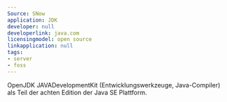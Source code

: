 ```yaml
---
Source: SNow
application: JDK
developer: null
developerlink: java.com
licensingmodel: open source
linkapplication: null
tags:
- server
- foss
---
```

OpenJDK JAVADevelopmentKit (Entwicklungswerkzeuge, Java-Compiler) als Teil der achten Edition der Java SE Plattform. 
